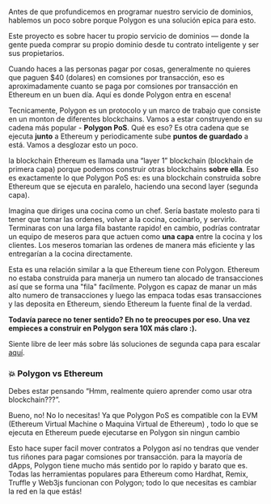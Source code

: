 Antes de que profundicemos en programar nuestro servicio de dominios, hablemos un poco sobre porque Polygon es una solución epica para esto. 

Este proyecto es sobre hacer tu propio servicio de dominios — donde la gente pueda comprar su propio dominio desde tu contrato inteligente y ser sus propietarios.

Cuando haces a las personas pagar por cosas, generalmente no quieres que paguen $40 (dolares) en comsiones por transacción, eso es aproximadamente cuanto se paga por comsiones por transacción en Ethereum en un buen día. Aquí es donde Polygon entra en escena!

Tecnicamente, Polygon es un protocolo y un marco de trabajo que consiste en un monton de diferentes blockchains. Vamos a estar construyendo en su cadena más popular - **Polygon PoS**. Qué es eso? Es otra cadena que se ejecuta **junto** a Ethereum y periodicamente sube **puntos de guardado** a está. Vamos a desglozar esto un poco.

la blockchain Ethereum es llamada una “layer 1” blockchain (blockhain de primera capa) porque podemos construir otras blockchains **sobre ella**. Eso es exactamente lo que Polygon PoS es: es una blockchain construida sobre Ethereum que se ejecuta en paralelo, haciendo una second layer (segunda capa).

Imagina que diriges una cocina como un chef. Sería bastate molesto para ti tener que tomar las ordenes, volver a la cocina, cocinarlo, y servirlo. Terminaras con una larga fila bastante rapido! en cambio, podrías contratar un equipo de meseros para que actuen como **una capa** entre la cocina y los clientes. Los meseros tomarian las ordenes de manera más eficiente y las entregarían a la cocina directamente.

Esta es una relación similar a la que Ethereum tiene con Polygon. Ethereum no estaba construida para manerja un numero tan alocado de transacciones así que se forma una "fila" facilmente. Polygon es capaz de manar un más alto numero de transacciones y luego las empaca todas esas transacciones y las deposita en Ethereum, siendo Ethereum la fuente final de la verdad.

**Todavía parece no tener sentido? Eh no te preocupes por eso. Una vez empieces a construir en Polygon sera 10X más claro :).**

Siente libre de leer más sobre lás soluciones de segunda capa para escalar [aquí](https://mirror.xyz/dcbuilder.eth/QX_ELJBQBm1Iq45ktPsz8pWLZN1C52DmEtH09boZuo0).

### 💥 Polygon vs Ethereum

Debes estar pensando “Hmm, realmente quiero aprender como usar otra blockchain???”.

Bueno, no! No lo necesitas! Ya que Polygon PoS es compatible con la EVM (Ethereum Virtual Machine o Maquina Virtual de Ethereum) , todo lo que se ejecuta en Ethereum puede ejecutarse en Polygon sin ningun cambio

Esto hace super facil mover contratos a Polygon así no tendras que vender tus riñones para pagar comsiones por transacción. para la mayoría de dApps, Polygon tiene mucho más sentido por lo rapido y barato que es. Todas las herramientas populares para Ethereum como Hardhat, Remix, Truffle y Web3js funcionan con Polygon; todo lo que necesitas es cambiar la red en la que estás!